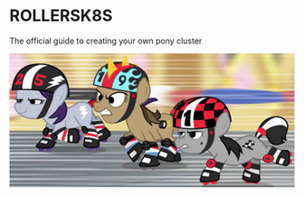 # ROLLERSK8S
The official guide to creating your own pony cluster

![ponies on roller skates](images/mlp-derby.png)
